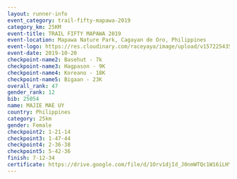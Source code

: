 ```yaml
---
layout: runner-info 
event_category: trail-fifty-mapawa-2019 
category_km: 25KM 
event-title: TRAIL FIFTY MAPAWA 2019  
event-location: Mapawa Nature Park, Cagayan de Oro, Philippines 
event-logo: https://res.cloudinary.com/raceyaya/image/upload/v1572254355/logo/trail-fifty-mapawa_fizjmb.jpg 
event-date: 2019-10-20 
checkpoint-name2: Basehut - 7k 
checkpoint-name3: Hagpason - 9K 
checkpoint-name4: Koreano - 18K 
checkpoint-name5: Bigaan - 23K 
overall_rank: 47
gender_rank: 12
bib: 25054
name: MAJIE MAE UY
country: Philippines
category: 25km
gender: Female
checkpoint2: 1-21-14
checkpoint3: 1-47-44
checkpoint4: 2-36-38
checkpoint5: 5-42-36
finish: 7-12-34
certificate: https://drive.google.com/file/d/1Orv1djId_J0nmWTQc1W16iLHYqgFxS8f/view?usp=sharing
---
```

